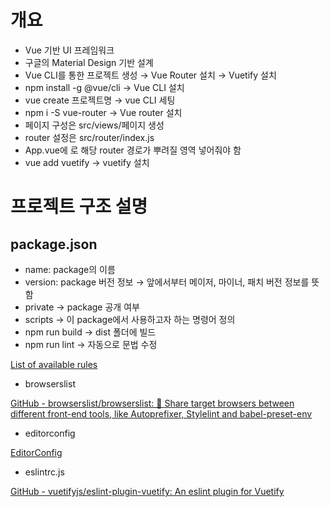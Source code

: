 # 개요

- Vue 기반 UI 프레임워크
- 구글의 Material Design 기반 설계
- Vue CLI를 통한 프로젝트 생성 → Vue Router 설치 → Vuetify 설치
- npm install -g @vue/cli → Vue CLI 설치
- vue create 프로젝트명 → vue CLI 세팅
- npm i -S vue-router → Vue router 설치
- 페이지 구성은 src/views/페이지 생성
- router 설정은 src/router/index.js
- App.vue에 <router-view />로 해당 router 경로가 뿌려질 영역 넣어줘야 함
- vue add vuetify → vuetify 설치

# 프로젝트 구조 설명

## package.json

- name: package의 이름
- version: package 버전 정보 → 앞에서부터 메이저, 마이너, 패치 버전 정보를 뜻함
- private → package 공개 여부
- scripts → 이 package에서 사용하고자 하는 명령어 정의
- npm run build → dist 폴더에 빌드
- npm run lint → 자동으로 문법 수정

[List of available rules](https://eslint.org/docs/rules/)

- browserslist

[GitHub - browserslist/browserslist: 🦔 Share target browsers between different front-end tools, like Autoprefixer, Stylelint and babel-preset-env](https://github.com/browserslist/browserslist)

- editorconfig

[EditorConfig](https://editorconfig.org/)

- eslintrc.js

[GitHub - vuetifyjs/eslint-plugin-vuetify: An eslint plugin for Vuetify](https://github.com/vuetifyjs/eslint-plugin-vuetify)